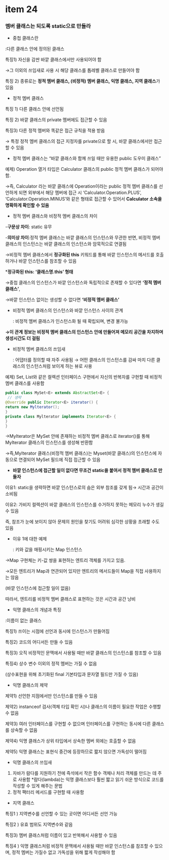 # item 24

### 멤버 클래스는 되도록 static으로 만들라

- 중첩 클래스란

:다른 클래스 안에 정의된 클래스

특징1) 자신을 감싼 바깥 클래스에서만 사용되어야 함

→그 이외의 쓰임새로 사용 시 해당 클래스를 톱레벨 클래스로 만들어야 함

특징 2) 종류로는 **정적 멤버 클래스, (비정적) 멤버 클래스, 익명 클래스, 지역 클래스**가 있음

- 정적 멤버 클래스

특징 1) 다른 클래스 안에 선언됨

특징 2) 바깥 클래스의 private 멤버에도 접근할 수 있음

특징3) 다른 정적 멤버와 똑같은 접근 규칙을 적용 받음

→ 특정 정적 멤버 클래스의 접근 지정자를 private으로 할 시, 바깥 클래스에서만 접근할 수 있음

- 정적 멤버 클래스는 “바깥 클래스와 함께 쓰일 때만 유용한 public 도우미 클래스”

예제) Operation 열거 타입은 Calculator 클래스의 public 정적 멤버 클래스가 되어야 함.

→즉, Calculator 라는 바깥 클래스에 Operation이라는 public 정적 멤버 클래스를 선언하게 되면 외부에서 해당 멤버에 접근 시 ‘Calculator.Operation.PLUS’, ‘Calculator.Operation.MINUS’와 같은 형태로 접근할 수 있어서 **Calculator 소속을 명확하게 확인할 수 있음**


- 정적 멤버 클래스와 비정적 멤버 클래스의 차이

-**구문상 차이**: static 유무

-**의미상 차이**:정적 멤버 클래스는 바깥 클래스의 인스턴스와 무관한 반면,  비정적 멤버 클래스의 인스턴스는 바깥 클래스의 인스턴스와 암묵적으로 연결됨

→비정적 멤버 클래스에서 **정규화된 this** 키워드를 통해 바깥 인스턴스의 메서드를 호출하거나 바깥 인스턴스를 참조할 수 있음

***정규화된 this: ‘클래스명.this’ 형태**

→중첩 클래스의 인스턴스가 바깥 인스턴스와 독립적으로 존재할 수 있다면 **‘정적 멤버 클래스’**,

→바깥 인스턴스 없이는 생성할 수 없다면 **‘비정적 멤버 클래스’**

- 비정적 멤버 클래스의 인스턴스와 바깥 인스턴스 사이의 관계

  : 비정적 멤버 클래스가 인스턴스화 될 때 확립되며, 변경 불가능

**→이 관계 정보는 비정적 멤버 클래스의 인스턴스 안에 만들어져 메모리 공간을 차지하며 생성시간도 더 걸림**

- 비정적 멤버 클래스의 쓰임새

  : 어댑터를 정의할 때 자주 사용됨 → 어떤 클래스의 인스턴스를 감싸 마치 다른 클래스의 인스턴스처럼 보이게 하는 뷰로 사용

예제) Set, List와 같은 컬렉션 인터페이스 구현에서 자신의 반복자를 구현할 때 비정적 멤버 클래스를 사용함

```java
public class MySet<E> extends AbstractSet<E> {
 // 생략
@Override public Iterator<E> iterator() {
return new Mylterator();
}
private class Mylterator implements Iterator<E> {
}
}
```

→MyIterator은 MySet 안에 존재하는 비정적 멤버 클래스로 iterator()를 통해 MyIterator 클래스의 인스턴스를 생성해 반환함

→즉,MyIterator 클래스(비정적 멤버 클래스)는 Myset(바깥 클래스)의 인스턴스에 자동으로 연결되어 MySet 필드에 직접 접근할 수 있음

- **바깥 인스턴스에 접근할 일이 없다면 무조건 static을 붙여서 정적 멤버 클래스로 만들자**

이유1: static을 생략하면 바깥 인스턴스로의 숨은 외부 참조를 갖게 됨→ 시간과 공간이 소비됨

이유2: 가비지 컬렉션이 바깥 클래스의 인스턴스를 수거하지 못하는 메모리 누수가 생길 수 있음

즉, 참조가 눈에 보이지 않아 문제의 원인을 찾기도 어려워 심각한 상황을 초래할 수도 있음

- 이유 1에 대한 예제

  : 키와 값을 매핑시키는 Map 인스턴스

→Map 구현체는 키-값 쌍을 표현하는 엔트리 객체를 가지고 있음.

→모든 엔트리가 Map과 연관되어 있지만 엔트리의 메서드들이 Map을 직접 사용하지는 않음

(바깥 인스턴스에 접근할 일이 없음)

따라서, 엔트리를 비정적 멤버 클래스로 표현하는 것은 시간과 공간 낭비

- 익명 클래스의 개념과 특징

:이름이 없는 클래스

특징1) 쓰이는 시점에 선언과 동시에 인스턴스가 만들어짐

특징2) 코드의 어디서든 만들 수 있음

특징3) 오직 비정적인 문맥에서 사용될 때만 바깥 클래스의 인스턴스를 참조할 수 있음

특징4) 상수 변수 이외의 정적 멤버는 가질 수 없음

(상수표현을 위해 초기화된 final 기본타입과 문자열 필드만 가질 수 있음)

- 익명 클래스의 제약

제약1) 선언한 지점에서만 인스턴스를 만들 수 있음

제약2) instanceof 검사(객체 타입 확인 시)나 클래스의 이름이 필요한 작업은 수행할 수 없음

제약3) 여러 인터페이스를 구현할 수 없으며 인터페이스를 구현하는 동시에 다른 클래스를 상속할 수 없음

제약4) 익명 클래스가 상위 타입에서 상속한 멤버 외에는 호출할 수 없음

제약5) 익명 클래스는 표현식 중간에 등장하므로 짧지 않으면 가독성이 떨어짐

- 익명 클래스의 쓰임새
1. 자바가 람다를 지원하기 전에 즉석에서 작은 함수 객체나 처리 객체를 만드는 데 주로 사용함
   *람다(lambda)는 익명 클래스보다 훨씬 짧고 읽기 쉬운 방식으로 코드를 작성할 수 있게 해주는 문법
2. 정적 팩터리 메서드를 구현할 때 사용함

- 지역 클래스

특징1 ) 지역변수를 선언할 수 있는 곳이면 어디서든 선언 가능

특징2 ) 유효 범위도 지역변수와 같음

특징3) 멤버 클래스처럼 이름이 있고 반복해서 사용할 수 있음

특징4 ) 익명 클래스처럼 비정적 문맥에서 사용될 때만 바깥 인스턴스를 참조할 수 있으며, 정적 멤버는 가질수 없고 가독성을 위해 짧게 작성해야 함